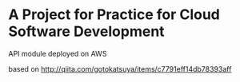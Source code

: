 # A Project for Practice for Cloud Software Development
API module deployed on AWS

based on 
http://qiita.com/gotokatsuya/items/c7791eff14db78393aff
